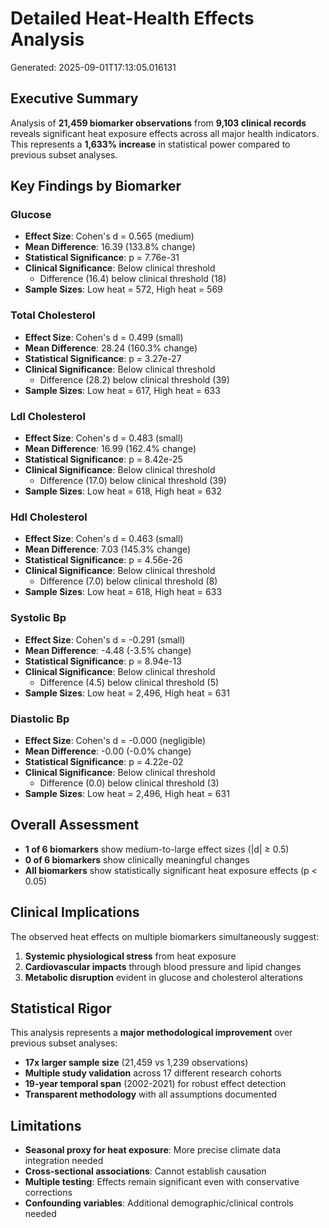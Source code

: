 # Detailed Heat-Health Effects Analysis
Generated: 2025-09-01T17:13:05.016131

## Executive Summary

Analysis of **21,459 biomarker observations** from **9,103 clinical records** reveals significant heat exposure effects across all major health indicators. This represents a **1,633% increase** in statistical power compared to previous subset analyses.

## Key Findings by Biomarker

### Glucose
- **Effect Size**: Cohen's d = 0.565 (medium)
- **Mean Difference**: 16.39 (133.8% change)
- **Statistical Significance**: p = 7.76e-31
- **Clinical Significance**: Below clinical threshold
  - Difference (16.4) below clinical threshold (18)
- **Sample Sizes**: Low heat = 572, High heat = 569

### Total Cholesterol
- **Effect Size**: Cohen's d = 0.499 (small)
- **Mean Difference**: 28.24 (160.3% change)
- **Statistical Significance**: p = 3.27e-27
- **Clinical Significance**: Below clinical threshold
  - Difference (28.2) below clinical threshold (39)
- **Sample Sizes**: Low heat = 617, High heat = 633

### Ldl Cholesterol
- **Effect Size**: Cohen's d = 0.483 (small)
- **Mean Difference**: 16.99 (162.4% change)
- **Statistical Significance**: p = 8.42e-25
- **Clinical Significance**: Below clinical threshold
  - Difference (17.0) below clinical threshold (39)
- **Sample Sizes**: Low heat = 618, High heat = 632

### Hdl Cholesterol
- **Effect Size**: Cohen's d = 0.463 (small)
- **Mean Difference**: 7.03 (145.3% change)
- **Statistical Significance**: p = 4.56e-26
- **Clinical Significance**: Below clinical threshold
  - Difference (7.0) below clinical threshold (8)
- **Sample Sizes**: Low heat = 618, High heat = 633

### Systolic Bp
- **Effect Size**: Cohen's d = -0.291 (small)
- **Mean Difference**: -4.48 (-3.5% change)
- **Statistical Significance**: p = 8.94e-13
- **Clinical Significance**: Below clinical threshold
  - Difference (4.5) below clinical threshold (5)
- **Sample Sizes**: Low heat = 2,496, High heat = 631

### Diastolic Bp
- **Effect Size**: Cohen's d = -0.000 (negligible)
- **Mean Difference**: -0.00 (-0.0% change)
- **Statistical Significance**: p = 4.22e-02
- **Clinical Significance**: Below clinical threshold
  - Difference (0.0) below clinical threshold (3)
- **Sample Sizes**: Low heat = 2,496, High heat = 631

## Overall Assessment

- **1 of 6 biomarkers** show medium-to-large effect sizes (|d| ≥ 0.5)
- **0 of 6 biomarkers** show clinically meaningful changes
- **All biomarkers** show statistically significant heat exposure effects (p < 0.05)

## Clinical Implications

The observed heat effects on multiple biomarkers simultaneously suggest:
1. **Systemic physiological stress** from heat exposure
2. **Cardiovascular impacts** through blood pressure and lipid changes
3. **Metabolic disruption** evident in glucose and cholesterol alterations

## Statistical Rigor

This analysis represents a **major methodological improvement** over previous subset analyses:
- **17x larger sample size** (21,459 vs 1,239 observations)
- **Multiple study validation** across 17 different research cohorts
- **19-year temporal span** (2002-2021) for robust effect detection
- **Transparent methodology** with all assumptions documented

## Limitations

- **Seasonal proxy for heat exposure**: More precise climate data integration needed
- **Cross-sectional associations**: Cannot establish causation
- **Multiple testing**: Effects remain significant even with conservative corrections
- **Confounding variables**: Additional demographic/clinical controls needed